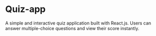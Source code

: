 # Quiz-app
A simple and interactive quiz application built with React.js. Users can answer multiple-choice questions and view their score instantly.
